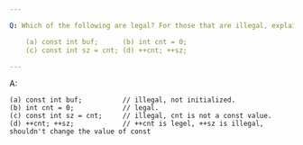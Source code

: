 ```yaml
---

Q: Which of the following are legal? For those that are illegal, explain why?

    (a) const int buf;      (b) int cnt = 0;
    (c) const int sz = cnt; (d) ++cnt; ++sz;

---
```


A: 

    (a) const int buf;          // illegal, not initialized. 
    (b) int cnt = 0;            // legal.
    (c) const int sz = cnt;     // illegal, cnt is not a const value.
    (d) ++cnt; ++sz;            // ++cnt is legel, ++sz is illegal, shouldn't change the value of const
